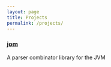 ```yaml
---
layout: page
title: Projects
permalink: /projects/
---
```


### [jom](https://github.com/Yegair/jom)
A parser combinator library for the JVM
